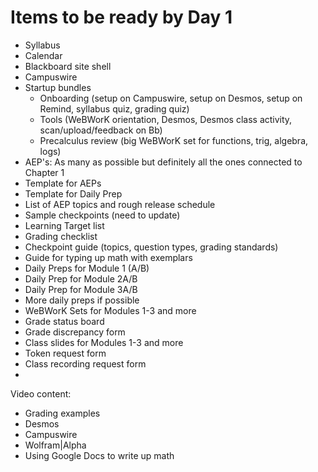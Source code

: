 # Items to be ready by Day 1

- Syllabus
- Calendar
- Blackboard site shell
- Campuswire 
- Startup bundles 
	- Onboarding (setup on Campuswire, setup on Desmos, setup on Remind, syllabus quiz, grading quiz) 
	- Tools (WeBWorK orientation, Desmos, Desmos class activity, scan/upload/feedback on Bb) 
	- Precalculus review (big WeBWorK set for functions, trig, algebra, logs) 
- AEP's: As many as possible but definitely all the ones connected to Chapter 1
- Template for AEPs
- Template for Daily Prep 
- List of AEP topics and rough release schedule 
- Sample checkpoints (need to update)
- Learning Target list 
- Grading checklist 
- Checkpoint guide (topics, question types, grading standards) 
- Guide for typing up math with exemplars
- Daily Preps for Module 1 (A/B)
- Daily Prep for Module 2A/B
- Daily Prep for Module 3A/B
- More daily preps if possible 
- WeBWorK Sets for Modules 1-3 and more 
- Grade status board
- Grade discrepancy form
- Class slides for Modules 1-3 and more 
- Token request form
- Class recording request form 
- 

Video content: 

- Grading examples 
- Desmos
- Campuswire 
- Wolfram|Alpha 
- Using Google Docs to write up math 
<!--stackedit_data:
eyJoaXN0b3J5IjpbLTkxNDgyNjExMiwtMTc2OTE5NTA2XX0=
-->